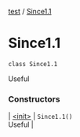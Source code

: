 [test](../../index.md) / [Since1.1](./index.md)

# Since1.1

`class Since1.1`

Useful

### Constructors

| [&lt;init&gt;](-init-.md) | `Since1.1()`<br>Useful |

